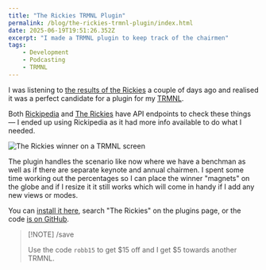 ```yaml
---
title: "The Rickies TRMNL Plugin"
permalink: /blog/the-rickies-trmnl-plugin/index.html
date: 2025-06-19T19:51:26.352Z
excerpt: "I made a TRMNL plugin to keep track of the chairmen"
tags:
    - Development
    - Podcasting
    - TRMNL
---
```


I was listening to [the results of the Rickies](https://www.relay.fm/connected/556) a couple of days ago and realised it was a perfect candidate for a plugin for my [TRMNL](https://usetrmnl.com/).

Both [Rickipedia](https://rickies.net/) and [The Rickies](https://rickies.co) have API endpoints to check these things — I ended up using Rickipedia as it had more info available to do what I needed.

![The Rickies winner on a TRMNL screen](https://cdn.rknight.me/site/2025/trmnl-rickies.jpg)

The plugin handles the scenario like now where we have a benchman as well as if there are separate keynote and annual chairmen. I spent some time working out the percentages so I can place the winner "magnets" on the globe and if I resize it it still works which will come in handy if I add any new views or modes.

You can [install it here](https://usetrmnl.com/recipes/97896), search "The Rickies" on the plugins page, or the code [is on GitHub](https://github.com/rknightuk/trmnl-the-rickies/tree/main).

> [!NOTE] /save
> 
> Use the code `robb15` to get $15 off and I get $5 towards another TRMNL.